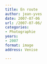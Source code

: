 ```yaml
---
title: En route
author: jean-yves
date: 2007-07-06
url: /2007-07-06/
categories:
- Photographie
years:
- 2007
format: image
address: Venise

---
```

